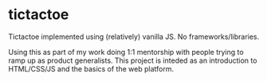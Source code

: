 # tictactoe
Tictactoe implemented using (relatively) vanilla JS. No frameworks/libraries.

Using this as part of my work doing 1:1 mentorship with people trying to ramp up as product generalists.
This project is inteded as an introduction to HTML/CSS/JS and the basics of the web platform.
